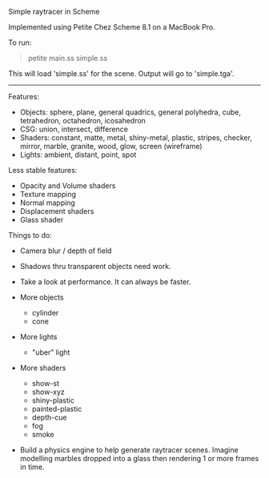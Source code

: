 Simple raytracer in Scheme

Implemented using Petite Chez Scheme 8.1 on a MacBook Pro.

To run:
> petite main.ss simple.ss

This will load 'simple.ss' for the scene. Output will go to 'simple.tga'.

---

Features:

  - Objects: sphere, plane, general quadrics, general polyhedra, cube, 
    tetrahedron, octahedron, icosahedron
  - CSG: union, intersect, difference
  - Shaders: constant, matte, metal, shiny-metal, plastic, stripes, checker,
    mirror, marble, granite, wood, glow, screen (wireframe)
  - Lights: ambient, distant, point, spot

Less stable features:

  - Opacity and Volume shaders
  - Texture mapping
  - Normal mapping
  - Displacement shaders
  - Glass shader

Things to do:

- Camera blur / depth of field

- Shadows thru transparent objects need work.

- Take a look at performance. It can always be faster.

- More objects
  - cylinder
  - cone

- More lights
  - "uber" light

- More shaders
  - show-st
  - show-xyz
  - shiny-plastic
  - painted-plastic
  - depth-cue
  - fog
  - smoke

- Build a physics engine to help generate raytracer scenes. Imagine
  modelling marbles dropped into a glass then rendering 1 or more
  frames in time.
